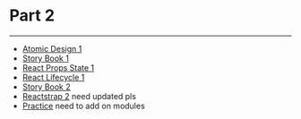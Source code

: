 # Part 2

---

* [Atomic Design 1](../../modules/atomic-design-1/README.md)
* [Story Book 1](../../modules/story-book-1/README.md)
* [React Props State 1](../../modules/react-props-state-1/README.md)
* [React Lifecycle 1](../../modules/react-lifecycle-1/README.md)
* [Story Book 2](../../modules/story-book-2/README.md)
* [Reactstrap 2](../../modules/reactstrap-2/README.md)    need updated pls
* [Practice]() need to add on modules
